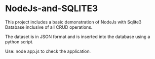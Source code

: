 # NodeJs-and-SQLITE3
This project includes a basic demonstration of NodeJs with Sqlite3 Database inclusive of all CRUD operations.

The dataset is in JSON format and is inserted into the database using a python script.

Use:
node app.js to check the application.
